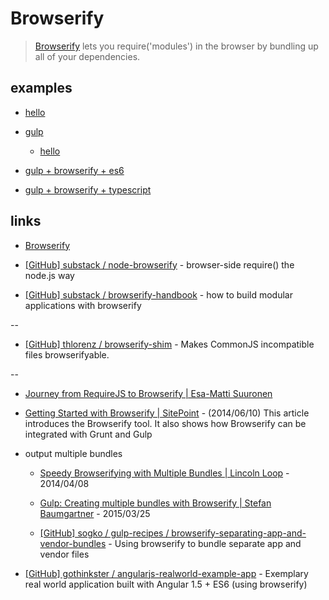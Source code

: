 # Browserify

> [Browserify](http://browserify.org/) lets you require('modules') in the browser by bundling up all of your dependencies.


## examples

* [hello](hello)

* [gulp](gulp)

  * [hello](gulp/gulp-hello)

* [gulp + browserify + es6](https://github.com/erkobridee/lab-nodejs/tree/master/js_es6_and_beyond/split_files)

* [gulp + browserify + typescript](https://github.com/erkobridee/lab-nodejs/tree/master/typescript/split_files)


## links

* [Browserify](http://browserify.org/)

* [[GitHub] substack / node-browserify](https://github.com/substack/node-browserify) - browser-side require() the node.js way

* [[GitHub] substack / browserify-handbook](https://github.com/substack/browserify-handbook) - how to build modular applications with browserify

--

* [[GitHub] thlorenz / browserify-shim](https://github.com/thlorenz/browserify-shim) - Makes CommonJS incompatible files browserifyable.

--

* [Journey from RequireJS to Browserify | Esa-Matti Suuronen](http://esa-matti.suuronen.org/blog/2013/03/22/journey-from-requirejs-to-browserify/)

* [Getting Started with Browserify | SitePoint](https://www.sitepoint.com/getting-started-browserify/) - (2014/06/10) This article introduces the Browserify tool. It also shows how Browserify can be integrated with Grunt and Gulp

* output multiple bundles

  * [Speedy Browserifying with Multiple Bundles | Lincoln Loop](https://lincolnloop.com/blog/speedy-browserifying-multiple-bundles/) - 2014/04/08

  * [Gulp: Creating multiple bundles with Browserify | Stefan Baumgartner](https://fettblog.eu/gulp-browserify-multiple-bundles/) - 2015/03/25

  * [[GitHub] sogko / gulp-recipes / browserify-separating-app-and-vendor-bundles](https://github.com/sogko/gulp-recipes/tree/master/browserify-separating-app-and-vendor-bundles) - Using browserify to bundle separate app and vendor files

* [[GitHub] gothinkster / angularjs-realworld-example-app](https://github.com/gothinkster/angularjs-realworld-example-app) - Exemplary real world application built with Angular 1.5 + ES6 (using browserify)
